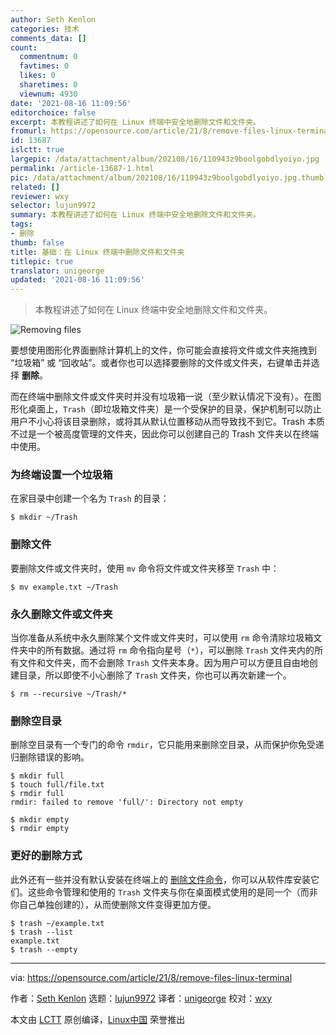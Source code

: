 ```yaml
---
author: Seth Kenlon
categories: 技术
comments_data: []
count:
  commentnum: 0
  favtimes: 0
  likes: 0
  sharetimes: 0
  viewnum: 4930
date: '2021-08-16 11:09:56'
editorchoice: false
excerpt: 本教程讲述了如何在 Linux 终端中安全地删除文件和文件夹。
fromurl: https://opensource.com/article/21/8/remove-files-linux-terminal
id: 13687
islctt: true
largepic: /data/attachment/album/202108/16/110943z9boolgobdlyoiyo.jpg
permalink: /article-13687-1.html
pic: /data/attachment/album/202108/16/110943z9boolgobdlyoiyo.jpg.thumb.jpg
related: []
reviewer: wxy
selector: lujun9972
summary: 本教程讲述了如何在 Linux 终端中安全地删除文件和文件夹。
tags:
- 删除
thumb: false
title: 基础：在 Linux 终端中删除文件和文件夹
titlepic: true
translator: unigeorge
updated: '2021-08-16 11:09:56'
---
```



> 
> 本教程讲述了如何在 Linux 终端中安全地删除文件和文件夹。
> 
> 
> 


![](/data/attachment/album/202108/16/110943z9boolgobdlyoiyo.jpg "Removing files")


要想使用图形化界面删除计算机上的文件，你可能会直接将文件或文件夹拖拽到 “垃圾箱” 或 “回收站”。或者你也可以选择要删除的文件或文件夹，右键单击并选择 **删除**。


而在终端中删除文件或文件夹时并没有垃圾箱一说（至少默认情况下没有）。在图形化桌面上，`Trash`（即垃圾箱文件夹）是一个受保护的目录，保护机制可以防止用户不小心将该目录删除，或将其从默认位置移动从而导致找不到它。Trash 本质不过是一个被高度管理的文件夹，因此你可以创建自己的 Trash 文件夹以在终端中使用。


### 为终端设置一个垃圾箱


在家目录中创建一个名为 `Trash` 的目录：



```
$ mkdir ~/Trash

```

### 删除文件


要删除文件或文件夹时，使用 `mv` 命令将文件或文件夹移至 `Trash` 中：



```
$ mv example.txt ~/Trash

```

### 永久删除文件或文件夹


当你准备从系统中永久删除某个文件或文件夹时，可以使用 `rm` 命令清除垃圾箱文件夹中的所有数据。通过将 `rm` 命令指向星号（`*`），可以删除 `Trash` 文件夹内的所有文件和文件夹，而不会删除 `Trash` 文件夹本身。因为用户可以方便且自由地创建目录，所以即使不小心删除了 `Trash` 文件夹，你也可以再次新建一个。



```
$ rm --recursive ~/Trash/*

```

### 删除空目录


删除空目录有一个专门的命令 `rmdir`，它只能用来删除空目录，从而保护你免受递归删除错误的影响。



```
$ mkdir full
$ touch full/file.txt
$ rmdir full
rmdir: failed to remove 'full/': Directory not empty

$ mkdir empty
$ rmdir empty

```

### 更好的删除方式


此外还有一些并没有默认安装在终端上的 [删除文件命令](https://www.redhat.com/sysadmin/recover-file-deletion-linux)，你可以从软件库安装它们。这些命令管理和使用的 `Trash` 文件夹与你在桌面模式使用的是同一个（而非你自己单独创建的），从而使删除文件变得更加方便。



```
$ trash ~/example.txt
$ trash --list
example.txt
$ trash --empty

```



---


via: <https://opensource.com/article/21/8/remove-files-linux-terminal>


作者：[Seth Kenlon](https://opensource.com/users/seth) 选题：[lujun9972](https://github.com/lujun9972) 译者：[unigeorge](https://github.com/unigeorge) 校对：[wxy](https://github.com/wxy)


本文由 [LCTT](https://github.com/LCTT/TranslateProject) 原创编译，[Linux中国](https://linux.cn/) 荣誉推出